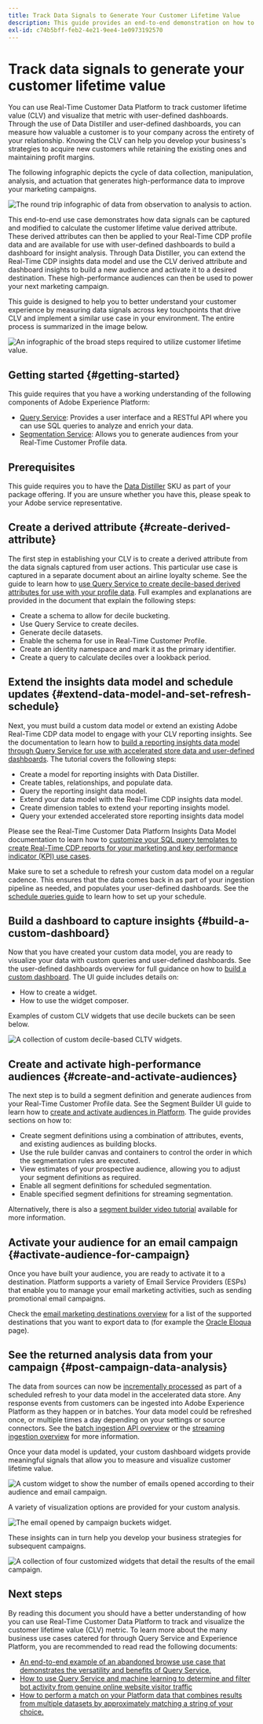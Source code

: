 ```yaml
---
title: Track Data Signals to Generate Your Customer Lifetime Value
description: This guide provides an end-to-end demonstration on how to use Data Distiller and user-defined dashboards with Real-Time Customer Data Platform to measure and visualize customer lifetime value.
exl-id: c74b5bff-feb2-4e21-9ee4-1e0973192570
---
```

# Track data signals to generate your customer lifetime value

You can use Real-Time Customer Data Platform to track customer lifetime value (CLV) and visualize that metric with user-defined dashboards. Through the use of Data Distiller and user-defined dashboards, you can measure how valuable a customer is to your company across the entirety of your relationship. Knowing the CLV can help you develop your business's strategies to acquire new customers while retaining the existing ones and maintaining profit margins.

The following infographic depicts the cycle of data collection, manipulation, analysis, and actuation that generates high-performance data to improve your marketing campaigns.

![The round trip infographic of data from observation to analysis to action.](../images/use-cases/infographic-use-case-cycle.png)

This end-to-end use case demonstrates how data signals can be captured and modified to calculate the customer lifetime value derived attribute. These derived attributes can then be applied to your Real-Time CDP profile data and are available for use with user-defined dashboards to build a dashboard for insight analysis. Through Data Distiller, you can extend the Real-Time CDP insights data model and use the CLV derived attribute and dashboard insights to build a new audience and activate it to a desired destination. These high-performance audiences can then be used to power your next marketing campaign.

This guide is designed to help you to better understand your customer experience by measuring data signals across key touchpoints that drive CLV and implement a similar use case in your environment. The entire process is summarized in the image below.

![An infographic of the broad steps required to utilize customer lifetime value.](../images/use-cases/implementation-steps.png)

## Getting started {#getting-started}

This guide requires that you have a working understanding of the following components of Adobe Experience Platform:

* [Query Service](../home.md): Provides a user interface and a RESTful API where you can use SQL queries to analyze and enrich your data. 
* [Segmentation Service](../../segmentation/home.md): Allows you to generate audiences from your Real-Time Customer Profile data.

## Prerequisites

This guide requires you to have the [Data Distiller](../data-distiller/overview.md) SKU as part of your package offering. If you are unsure whether you have this, please speak to your Adobe service representative.

## Create a derived attribute {#create-derived-attribute}

The first step in establishing your CLV is to create a derived attribute from the data signals captured from user actions. This particular use case is captured in a separate document about an airline loyalty scheme. See the guide to learn how to [use Query Service to create decile-based derived attributes for use with your profile data](./deciles-use-case.md). Full examples and explanations are provided in the document that explain the following steps:

* Create a schema to allow for decile bucketing.
* Use Query Service to create deciles.
* Generate decile datasets.
* Enable the schema for use in Real-Time Customer Profile.
* Create an identity namespace and mark it as the primary identifier.
* Create a query to calculate deciles over a lookback period.

## Extend the insights data model and schedule updates {#extend-data-model-and-set-refresh-schedule}

Next, you must build a custom data model or extend an existing Adobe Real-Time CDP data model to engage with your CLV reporting insights. See the documentation to learn how to [build a reporting insights data model through Query Service for use with accelerated store data and user-defined dashboards](../data-distiller/query-accelerated-store/reporting-insights-data-model.md#build-a-reporting-insights-data-model). The tutorial covers the following steps:

* Create a model for reporting insights with Data Distiller.
* Create tables, relationships, and populate data.
* Query the reporting insight data model.
* Extend your data model with the Real-Time CDP insights data model.
* Create dimension tables to extend your reporting insights model.
* Query your extended accelerated store reporting insights data model

Please see the Real-Time Customer Data Platform Insights Data Model documentation to learn how to [customize your SQL query templates to create Real-Time CDP reports for your marketing and key performance indicator (KPI) use cases](../../dashboards/cdp-insights-data-model.md).

Make sure to set a schedule to refresh your custom data model on a regular cadence. This ensures that the data comes back in as part of your ingestion pipeline as needed, and populates your user-defined dashboards. See the [schedule queries guide](../ui/query-schedules.md#create-schedule) to learn how to set up your schedule.

## Build a dashboard to capture insights {#build-a-custom-dashboard}

Now that you have created your custom data model, you are ready to visualize your data with custom queries and user-defined dashboards. See the user-defined dashboards overview for full guidance on how to [build a custom dashboard](../../dashboards/user-defined-dashboards.md). The UI guide includes details on:

* How to create a widget.
* How to use the widget composer.

Examples of custom CLV widgets that use decile buckets can be seen below.

![A collection of custom decile-based CLTV widgets.](../images/use-cases/deciles-user-defined-dashboard.png)

## Create and activate high-performance audiences {#create-and-activate-audiences}

The next step is to build a segment definition and generate audiences from your Real-Time Customer Profile data. See the Segment Builder UI guide to learn how to [create and activate audiences in Platform](../../segmentation/ui/segment-builder.md). The guide provides sections on how to:

* Create segment definitions using a combination of attributes, events, and existing audiences as building blocks.
* Use the rule builder canvas and containers to control the order in which the segmentation rules are executed.
* View estimates of your prospective audience, allowing you to adjust your segment definitions as required.
* Enable all segment definitions for scheduled segmentation.
* Enable specified segment definitions for streaming segmentation.

Alternatively, there is also a [segment builder video tutorial](https://experienceleague.adobe.com/docs/platform-learn/tutorials/audiences/create-segments.html) available for more information.

## Activate your audience for an email campaign {#activate-audience-for-campaign}

Once you have built your audience, you are ready to activate it to a destination. Platform supports a variety of Email Service Providers (ESPs) that enable you to manage your email marketing activities, such as sending promotional email campaigns. 

Check the [email marketing destinations overview](../../destinations/catalog/email-marketing/overview.md#connect-destination) for a list of the supported destinations that you want to export data to (for example the [Oracle Eloqua](../../destinations/catalog/email-marketing/oracle-eloqua-api.md) page).

## See the returned analysis data from your campaign {#post-campaign-data-analysis} 

The data from sources can now be [incrementally processed](../essential-concepts/incremental-load.md) as part of a scheduled refresh to your data model in the accelerated data store. Any response events from customers can be ingested into Adobe Experience Platform as they happen or in batches. Your data model could be refreshed once, or multiple times a day depending on your settings or source connectors. See the [batch ingestion API overview](../../ingestion/batch-ingestion/api-overview.md) or the [streaming ingestion overview](../../ingestion/streaming-ingestion/overview.md) for more information. 

Once your data model is updated, your custom dashboard widgets provide meaningful signals that allow you to measure and visualize customer lifetime value.

![A custom widget to show the number of emails opened according to their audience and email campaign.](../images/use-cases/post-activation-and-email-response-kpis.png)

A variety of visualization options are provided for your custom analysis. 

![The email opened by campaign buckets widget.](../images/use-cases/email-opened-by-campaign-buckets.png)

These insights can in turn help you develop your business strategies for subsequent campaigns.

![A collection of four customized widgets that detail the results of the email campaign.](../images/use-cases/example-widgets.png)

## Next steps 

By reading this document you should have a better understanding of how you can use Real-Time Customer Data Platform to track and visualize the customer lifetime value (CLV) metric. To learn more about the many business use cases catered for through Query Service and Experience Platform, you are recommended to read read the following documents:

* [An end-to-end example of an abandoned browse use case that demonstrates the versatility and benefits of Query Service.](./abandoned-browse.md)
* [How to use Query Service and machine learning to determine and filter bot activity from genuine online website visitor traffic](./bot-filtering.md)
* [How to perform a match on your Platform data that combines results from multiple datasets by approximately matching a string of your choice.](./fuzzy-match.md)

<!-- "Data signals are actions taken by consumers while online that offer clues about intent that can be acted upon. This includes anything from visiting a website to filling out a change of address or clicking an ad."  -->

<!-- "Customer touchpoints are your brand's points of customer contact, from start to finish." -->
